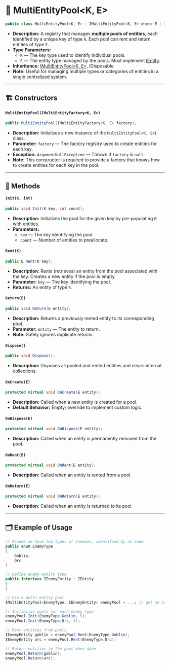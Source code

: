 # 🧩 MultiEntityPool<K, E>

```csharp
public class MultiEntityPool<K, E> : IMultiEntityPool<K, E> where E : IEntity
```

- **Description:** A registry that manages **multiple pools of entities**, each identified by a unique key of type
  `K`. Each pool can rent and return entities of type `E`.
- **Type Parameters:**
    - `K` — The key type used to identify individual pools.
    - `E` — The entity type managed by the pools. Must implement [IEntity](../Entities/IEntity.md).
- **Inheritance:** [IMultiEntityPool\<K, E>](IMultiEntityPool%601.md), IDisposable
- **Note:** Useful for managing multiple types or categories of entities in a single centralized system.

---

## 🏗️ Constructors

#### `MultiEntityPool(IMultiEntityFactory<K, E>)`

```csharp
public MultiEntityPool(IMultiEntityFactory<K, E> factory);
```

- **Description:** Initializes a new instance of the `MultiEntityPool<K, E>`( class.
- **Parameter:** `factory` — The factory registry used to create entities for each key.
- **Exception:** `ArgumentNullException` — Thrown if `factory` is `null`.
- **Note:** This constructor is required to provide a factory that knows how to create entities for each key in the
  pool.

---

## 🏹 Methods

#### `Init(K, int)`

```csharp
public void Init(K key, int count);
```

- **Description:** Initializes the pool for the given key by pre-populating it with entities.
- **Parameters:**
    - `key` — The key identifying the pool.
    - `count` — Number of entities to preallocate.

#### `Rent(K)`

```csharp
public E Rent(K key);
```

- **Description:** Rents (retrieves) an entity from the pool associated with the key. Creates a new entity if the pool
  is empty.
- **Parameter:** `key` — The key identifying the pool.
- **Returns:** An entity of type `E`.

#### `Return(E)`

```csharp
public void Return(E entity);
```

- **Description:** Returns a previously rented entity to its corresponding pool.
- **Parameter:** `entity` — The entity to return.
- **Note:** Safely ignores duplicate returns.

#### `Dispose()`

```csharp
public void Dispose();
```

- **Description:** Disposes all pooled and rented entities and clears internal collections.

#### `OnCreate(E)`

```csharp
protected virtual void OnCreate(E entity);
```

- **Description:** Called when a new entity is created for a pool.
- **Default Behavior:** Empty; override to implement custom logic.

#### `OnDispose(E)`

```csharp
protected virtual void OnDispose(E entity);
```

- **Description:** Called when an entity is permanently removed from the pool.

#### `OnRent(E)`

```csharp
protected virtual void OnRent(E entity);
```

- **Description:** Called when an entity is rented from a pool.

#### `OnReturn(E)`

```csharp
protected virtual void OnReturn(E entity);
```

- **Description:** Called when an entity is returned to its pool.

---

## 🗂 Example of Usage

```csharp
// Assume we have two types of enemies, identified by an enum
public enum EnemyType
{
    Goblin,
    Orc
}
```

```csharp
// Define enemy entity type
public interface IEnemyEntity : IEntity
{
}
```

```csharp
// Use a multi-entity pool
IMultiEntityPool<EnemyType, IEnemyEntity> enemyPool = ...; // get an instance

// Initialize pools for each enemy type
enemyPool.Init(EnemyType.Goblin, 5);
enemyPool.Init(EnemyType.Orc, 3);

// Rent entities from pools
IEnemyEntity goblin = enemyPool.Rent(EnemyType.Goblin);
IEnemyEntity orc = enemyPool.Rent(EnemyType.Orc);

// Return entities to the pool when done
enemyPool.Return(goblin);
enemyPool.Return(orc);
```